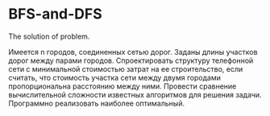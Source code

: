 # BFS-and-DFS
The solution of problem.

Имеется n городов, соединенных сетью дорог. Заданы длины участков дорог между парами городов. Спроектировать структуру телефонной сети с минимальной стоимостью затрат на ее строительство, если считать, что стоимость участка сети между двумя городами пропорциональна расстоянию между ними.
Провести сравнение вычислительной сложности известных алгоритмов для решения задачи. Программно реализовать наиболее оптимальный.

